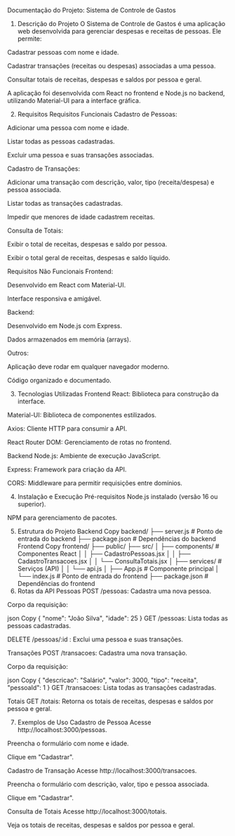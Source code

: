 Documentação do Projeto: Sistema de Controle de Gastos

1. Descrição do Projeto
   O Sistema de Controle de Gastos é uma aplicação web desenvolvida para gerenciar despesas e receitas de pessoas. Ele permite:

Cadastrar pessoas com nome e idade.

Cadastrar transações (receitas ou despesas) associadas a uma pessoa.

Consultar totais de receitas, despesas e saldos por pessoa e geral.

A aplicação foi desenvolvida com React no frontend e Node.js no backend, utilizando Material-UI para a interface gráfica.

2. Requisitos
   Requisitos Funcionais
   Cadastro de Pessoas:

Adicionar uma pessoa com nome e idade.

Listar todas as pessoas cadastradas.

Excluir uma pessoa e suas transações associadas.

Cadastro de Transações:

Adicionar uma transação com descrição, valor, tipo (receita/despesa) e pessoa associada.

Listar todas as transações cadastradas.

Impedir que menores de idade cadastrem receitas.

Consulta de Totais:

Exibir o total de receitas, despesas e saldo por pessoa.

Exibir o total geral de receitas, despesas e saldo líquido.

Requisitos Não Funcionais
Frontend:

Desenvolvido em React com Material-UI.

Interface responsiva e amigável.

Backend:

Desenvolvido em Node.js com Express.

Dados armazenados em memória (arrays).

Outros:

Aplicação deve rodar em qualquer navegador moderno.

Código organizado e documentado.

3. Tecnologias Utilizadas
   Frontend
   React: Biblioteca para construção da interface.

Material-UI: Biblioteca de componentes estilizados.

Axios: Cliente HTTP para consumir a API.

React Router DOM: Gerenciamento de rotas no frontend.

Backend
Node.js: Ambiente de execução JavaScript.

Express: Framework para criação da API.

CORS: Middleware para permitir requisições entre domínios.

4. Instalação e Execução
   Pré-requisitos
   Node.js instalado (versão 16 ou superior).

NPM para gerenciamento de pacotes.

5. Estrutura do Projeto
   Backend
   Copy
   backend/
   ├── server.js # Ponto de entrada do backend
   ├── package.json # Dependências do backend
   Frontend
   Copy
   frontend/
   ├── public/
   ├── src/
   │ ├── components/ # Componentes React
   │ │ ├── CadastroPessoas.jsx
   │ │ ├── CadastroTransacoes.jsx
   │ │ └── ConsultaTotais.jsx
   │ ├── services/ # Serviços (API)
   │ │ └── api.js
   │ ├── App.js # Componente principal
   │ └── index.js # Ponto de entrada do frontend
   ├── package.json # Dependências do frontend
6. Rotas da API
   Pessoas
   POST /pessoas: Cadastra uma nova pessoa.

Corpo da requisição:

json
Copy
{
"nome": "João Silva",
"idade": 25
}
GET /pessoas: Lista todas as pessoas cadastradas.

DELETE /pessoas/:id : Exclui uma pessoa e suas transações.

Transações
POST /transacoes: Cadastra uma nova transação.

Corpo da requisição:

json
Copy
{
"descricao": "Salário",
"valor": 3000,
"tipo": "receita",
"pessoaId": 1
}
GET /transacoes: Lista todas as transações cadastradas.

Totais
GET /totais: Retorna os totais de receitas, despesas e saldos por pessoa e geral.

7. Exemplos de Uso
   Cadastro de Pessoa
   Acesse http://localhost:3000/pessoas.

Preencha o formulário com nome e idade.

Clique em "Cadastrar".

Cadastro de Transação
Acesse http://localhost:3000/transacoes.

Preencha o formulário com descrição, valor, tipo e pessoa associada.

Clique em "Cadastrar".

Consulta de Totais
Acesse http://localhost:3000/totais.

Veja os totais de receitas, despesas e saldos por pessoa e geral.
